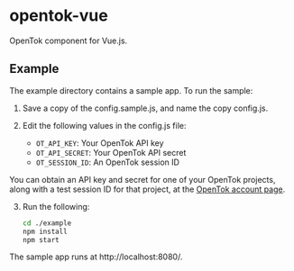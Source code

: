 # opentok-vue
OpenTok component for Vue.js.

## Example

The example directory contains a sample app. To run the sample:

1. Save a copy of the config.sample.js, and name the copy config.js.

2. Edit the following values in the config.js file:

   * `OT_API_KEY`: Your OpenTok API key
   * `OT_API_SECRET`: Your OpenTok API secret
   * `OT_SESSION_ID`: An OpenTok session ID

  You can obtain an API key and secret for one of your OpenTok projects,
  along with a test session ID for that project, at the
  [OpenTok account page](https://tokbox.com/account/#).

3. Run the following:

   ```sh
   cd ./example
   npm install
   npm start
   ```

The sample app runs at http://localhost:8080/.
